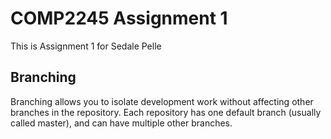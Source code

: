 # COMP2245 Assignment 1

This is Assignment 1 for Sedale Pelle

## Branching

Branching allows you to isolate development work without affecting other branches in the repository. Each repository has one default branch (usually called master), and can have multiple other branches.
